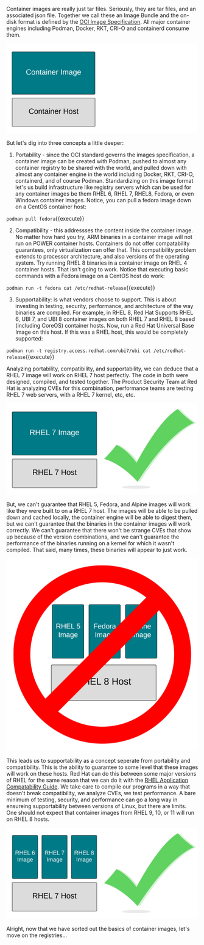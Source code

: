 Container images are really just tar files. Seriously, they are tar files, and an associated json file. Together we call these an Image Bundle and the on-disk format is defined by the [OCI Image Specification](https://github.com/opencontainers/image-spec). All major container engines including Podman, Docker, RKT, CRI-O and containerd consume them.

![Container Images](../../assets/subsystems/container-internals-lab-2-0-part-1/02-basic-container-image.png)

But let's dig into three concepts a little deeper:

1. Portability - since the OCI standard governs the images specification, a container image can be created with Podman, pushed to almost any container registry to be shared with the world, and pulled down with almost any container engine in the world including Docker, RKT, CRI-O, containerd, and of course Podman. Standardizing on this image format let's us build infrastructure like registry servers which can be used for any container images be them RHEL 6, RHEL 7, RHEL8, Fedora, or even Windows container images. Notice, you can pull a fedora image down on a CentOS container host:

`podman pull fedora`{{execute}}

2. Compatibility - this addressses the content inside the container image. No matter how hard you try, ARM binaries in a container image will not run on POWER container hosts. Containers do not offer compatability guarantees, only virtualization can offer that. This compatibility problem extends to processor architecture, and also versions of the operating system. Try running RHEL 8 binaries in a container image on RHEL 4 container hosts. That isn't going to work. Notice that executing basic commands with a Fedora image on a CentOS host do work:

`podman run -t fedora cat /etc/redhat-release`{{execute}}

3. Supportability: is what vendors choose to support. This is about investing in testing, security, performance, and architecture of the way binaries are compiled. For example, in RHEL 8, Red Hat Supports RHEL 6, UBI 7, and UBI 8 container images on both RHEL 7 and RHEL 8 based (including CoreOS) container hosts. Now, run a Red Hat Universal Base Image on this host. If this was a RHEL host, this would be completely supported:

`podman run -t registry.access.redhat.com/ubi7/ubi cat /etc/redhat-release`{{execute}}

Analyzing portability, compatibility, and supportability, we can deduce that a RHEL 7 image will work on RHEL 7 host perfectly. The code in both were designed, compiled, and tested together. The Product Security Team at Red Hat is analyzing CVEs for this combination, performance teams are testing RHEL 7 web servers, with a RHEL 7 kernel, etc, etc.

![Container Libraries](../../assets/subsystems/container-internals-lab-2-0-part-1/02-rhel7-image-rhel7-host.png)

But, we can't guarantee that RHEL 5, Fedora, and Alpine images will work like they were built to on a RHEL 7 host. The images will be able to be pulled down and cached locally, the container engine will be able to digest them, but we can't guarantee that the binaries in the container images will work correctly. We can't guarantee that there won't be strange CVEs that show up because of the version combinations, and we can't guarantee the performance of the binaries running on a kernel for which it wasn't compiled. That said, many times, these binaries will appear to just work.

![Container Libraries](../../assets/subsystems/container-internals-lab-2-0-part-1/02-container-image-host-mismatch.png)

This leads us to supportability as a concept seperate from portability and compatibility. This is the ability to guarantee to some level that these images will work on these hosts. Red Hat can do this between some major versions of RHEL for the same reason that we can do it with the [RHEL Application Compatability Guide](https://access.redhat.com/articles/rhel-abi-compatibility). We take care to compile our programs in a way that doesn't break compatibility, we analyze CVEs, we test performance. A bare minimum of testing, security, and performance can go a long way in ensureing supportability between versions of Linux, but there are limits. One should not expect that container images from RHEL 9, 10, or 11 will run on RHEL 8 hosts.

![Container Libraries](../../assets/subsystems/container-internals-lab-2-0-part-1/02-container-image-host-supportability.png)

Alright, now that we have sorted out the basics of container images, let's move on the registries...
